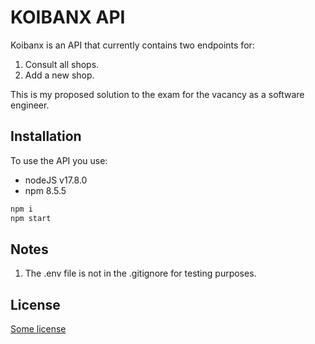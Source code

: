# KOIBANX API

Koibanx is an API that currently contains two endpoints for:

1. Consult all shops.
2. Add a new shop.

This is my proposed solution to the exam for the vacancy as a software engineer.

## Installation

To use the API you use:

- nodeJS v17.8.0
- npm 8.5.5

```bash
npm i
npm start
```

## Notes

1. The .env file is not in the .gitignore for testing purposes.

## License

[Some license](https://choosealicense.com/licenses/mit/)
